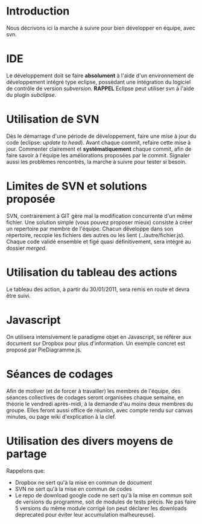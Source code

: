 # Introduction #

Nous décrivons ici la marche à suivre pour bien développer en équipe, avec svn.


# IDE #
Le développement doit se faire **absolument** à l'aide d'un environnement de développement intégré type eclipse, possèdant une intégration du logiciel de contrôle de version _subversion_. **RAPPEL** Eclipse peut utiliser svn à l'aide du plugin _subclipse_.

# Utilisation de SVN #
Dès le démarrage d'une période de développement, faire une mise à jour du code (eclipse: _update to head_). Avant chaque commit, refaire cette mise à jour. Commenter clairement et **systématiquement** chaque commit, afin de faire savoir à l'équipe les améliorations proposées par le commit. Signaler aussi les problèmes rencontrés, la marche à suivre pour tester si besoin.

# Limites de SVN et solutions proposée #
SVN, contrairement à GIT gère mal la modification concurrente d'un même fichier. Une solution simple (vous pouvez proposer mieux) consiste à créer un repertoire par membre de l'équipe. Chacun développe dans son répertoire, recopie les fichiers des autres ou les lient (../autre/fichier.js). Chaque code validé ensemble et figé quasi définitivement, sera intégré au dossier _merged_.

# Utilisation du tableau des actions #
Le tableau des action, à partir du 30/01/2011, sera remis en route et devra être suivi.

# Javascript #
On utilisera intensivement le paradigme objet en Javascript, se référer aux document sur Dropbox pour plus d'information. Un exemple concret est proposé par PieDiagramme.js.

# Séances de codages #
Afin de motiver (et de forcer à travailler) les membres de l'équipe, des séances collectives de codages seront organisées chaque semaine, en théorie le vendredi après-midi, à la demande d'au moins deux membres du groupe. Elles feront aussi office de réunion, avec compte rendu sur canvas minutes, ou page wiki d'explication à la clef.

# Utilisation des divers moyens de partage #
Rappelons que:
  * Dropbox ne sert qu'à la mise en commun de document
  * SVN ne sert qu'à la mise en commun de codes
  * Le repo de download google code ne sert qu'à la mise en commun soit de versions du programme, soit de modules de tests précis. Ne pas faire 5 versions du même module corrigé (on peut déclarer les downloads deprecated pour éviter leur accumulation malheureuse).